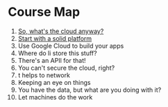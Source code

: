 # Course Map

1. [So, what's the cloud anyway?](./01.%20Introduction.md)
2. [Start with a solid platform]()
3. Use Google Cloud to build your apps
4. Where do li store this stuff?
5. There's an APIl for that!
6. You can't secure the cloud, right?
7. t helps to network 
8. Keeping an eye on things
9. You have the data, but what are you doing with it?
10. Let machines do the work